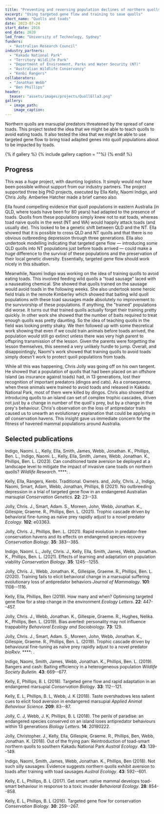 ```yaml
---
title: "Preventing and reversing population declines of northern quolls"
excerpt: "Using targeted gene flow and training to save quolls"
short_name: "Quolls and toads"
date: 2023-07-24
start_date: 2016
end_date: 2020
led_from: "University of Technology, Sydney"
funders:
  - "Australian Research Council"
industry_partners:
  - "Kakadu National Park"
  - "Territory Wildlife Park"
  - "Department of Environment, Parks and Water Security (NT)"
  - "Australian Wildlife Conservancy"
  - "Kenbi Rangers"
collaborators:
  - "Jonathan Webb"
  - "Ben Phillips"
header:
  teaser: "assets/images/projects/QuollElla3.png"
gallery:
  - image_path: 
    image_caption: 
---
```


Northern quolls are marsupial predators threatened by the spread of cane toads. This project tested the idea that we might be able to teach quolls to avoid eating toads.  It also tested the idea that we might be able to use targeted gene flow to bring toad adapted genes into quoll populations about to be impacted by toads. 

{% if gallery %}
{% include gallery caption = ""%}
{% endif %}

## Progress

This was a *huge* project, with daunting logistics.  It simply would not have been possible without support from our industry partners.  The project supported three big PhD projects, executed by Ella Kelly, Naomi Indigo, and Chris Jolly.  Amberlee Hatcher made a brief cameo also.

Ella found compelling evidence that quoll populations in eastern Australia (in QLD, where toads have been for 80 years) had adapted to the presence of toads.  Quolls from these populations simply knew not to eat toads, whereas toad naive quolls in the west (NT and WA) would happily attack toads (and usually die).  This looked to be a genetic shift between QLD and the NT.  Ella showed that it is possible to cross QLD and NT quolls and that there is no obvious outbreeding depression through three generations.  Ella also undertook modelling indicating that targeted gene flow &mdash; introducing some QLD quolls into NT populations just before toads arrived &mdash; could make a huge difference to the survival of these populations and the preservation of their local genetic diversity.  Essentially, targeted gene flow should work nicely in this situation.

Meanwhile, Naomi Indigo was working on the idea of training quolls to avoid eating toads.  This involved feeding wild quolls a "toad sausage" laced with a nauseating chemical.  She showed that quolls trained on the sausage would avoid toads in the following weeks. She also undertook some heroic field trials in the remote Kimberley which showed that baiting wild quoll populations with these toad sausages made absolutely no improvement to the survivorship of these populations.  If anything, the "trained" populations did worse.  It turns out that trained quolls actually forget their training pretty quickly.  In other work she showed that the number of baits required to treat enough quolls was pretty daunting.  So the idea of teaching quolls in the field was looking pretty shaky.  We then followed up with some theoretical work showing that even if we could train animals before toads arrived, the population would still go extinct unless there was very high parent to offspring transmission of the lesson.  Given the parents were forgetting the lesson themselves, this seemed a very unlikely hurdle to jump.  Overall, and disappointingly, Naomi's work showed that training quolls to avoid toads simply doesn't work to protect quoll populations from toads.

While all this was happening, Chris Jolly was going off on his own tangent.  He showed that a population of quolls that had been placed on an offshore island (as insurance against toads) had, in 13 generations, lost their recognition of important predators (dingos and cats).  As a consequence, when these animals were trained to avoid toads and released in Kakadu National Park, most of them were killed by dingos.  Chris also showed that introducing quolls to an island can set of complex trophic cascades, driven not just by a change in number of the quoll's prey, but by a change in the prey's behaviour.  Chris's observation on the loss of antipredator traits caused us to unearth an evolutionary explanation that could be applying in *all* conservation havens.  This insight gave us immediate concern for the fitness of havened mammal populations around Australia.

## Selected publications 


Indigo, Naomi. L., Kelly, Ella, Smith, James, Webb, Jonathan. K., Phillips, Ben. L., Indigo, Naomi. L., Kelly, Ella, Smith, James, Webb, Jonathan. K., Phillips, Ben. L. (2023).  Can conditioned taste aversion be deployed at a landscape level to mitigate the impact of invasive cane toads on northern quolls?  *Wildlife Research*. ****: .

 
Kelly, Ella, Rangers, Kenbi. Traditional. Owners. and, Jolly, Chris. J., Indigo, Naomi, Smart, Adam, Webb, Jonathan, Phillips, B (2021).  No outbreeding depression in a trial of targeted gene flow in an endangered Australian marsupial  *Conservation Genetics*. **22**: 23--33.

 
Jolly, Chris. J., Smart, Adam. S., Moreen, John, Webb, Jonathan. K., Gillespie, Graeme. R., Phillips, Ben. L. (2021).  Trophic cascade driven by behavioral fine-tuning as naïve prey rapidly adjust to a novel predator  *Ecology*. **102**: e03363.

 
Jolly, Chris. J., Phillips, Ben. L. (2021).  Rapid evolution in predator‐free conservation havens and its effects on endangered species recovery  *Conservation Biology*. **35**: 383--385.

 
Indigo, Naomi. L., Jolly, Chris. J., Kelly, Ella, Smith, James, Webb, Jonathan. K., Phillips, Ben. L. (2021).  Effects of learning and adaptation on population viability  *Conservation Biology*. **35**: 1245--1255.

 
Jolly, Chris. J., Webb, Jonathan. K., Gillespie, Graeme. R., Phillips, Ben. L. (2020).  Training fails to elicit behavioral change in a marsupial suffering evolutionary loss of antipredator behaviors  *Journal of Mammalogy*. **101**: 1108--1116.

 
Kelly, Ella, Phillips, Ben (2019).  How many and when? Optimising targeted gene flow for a step change in the environment  *Ecology Letters*. **22**: 447--457.

 
Jolly, Chris. J., Webb, Jonathan. K., Gillespie, Graeme. R., Hughes, Nelika. K., Phillips, Ben. L. (2019).  Bias averted: personality may not influence trappability  *Behavioral Ecology and Sociobiology*. **73**: 129.

 
Jolly, Chris. J., Smart, Adam. S., Moreen, John, Webb, Jonathan. K., Gillespie, Graeme. R., Phillips, Ben. L. (2019).  Trophic cascade driven by behavioural fine-tuning as naïve prey rapidly adjust to a novel predator  *bioRxiv*. ****: .

 
Indigo, Naomi, Smith, James, Webb, Jonathan. K., Phillips, Ben. L. (2019).  Bangers and cash: Baiting efficiency in a heterogeneous population  *Wildlife Society Bulletin*. **43**: 669--677.

 
Kelly, E, Phillips, B. L (2018).  Targeted gene flow and rapid adaptation in an endangered marsupial  *Conservation Biology*. **33**: 112--121.

 
Kelly, E. L, Phillips, B. L, Webb, J. K (2018).  Taste overshadows less salient cues to elicit food aversion in endangered marsupial  *Applied Animal Behaviour Science*. **209**: 83--87.

 
Jolly, C. J, Webb, J. K, Phillips, B. L (2018).  The perils of paradise: an endangered species conserved on an island loses antipredator behaviours within 13 generations  *Biology Letters*. **14**: 20180222.

 
Jolly, Christopher. J., Kelly, Ella, Gillespie, Graeme. R., Phillips, Ben, Webb, Jonathan. K. (2018).  Out of the frying pan: Reintroduction of toad-smart northern quolls to southern Kakadu National Park  *Austral Ecology*. **43**: 139--149.

 
Indigo, Naomi, Smith, James, Webb, Jonathan. K., Phillips, Ben (2018).  Not such silly sausages: Evidence suggests northern quolls exhibit aversion to toads after training with toad sausages  *Austral Ecology*. **43**: 592--601.

 
Kelly, E. L, Phillips, B. L (2017).  Get smart: native mammal develops toad-smart behaviour in response to a toxic invader  *Behavioral Ecology*. **28**: 854--858.

 
Kelly, E. L, Phillips, B. L (2016).  Targeted gene flow for conservation  *Conservation Biology*. **30**: 259--267.

 
